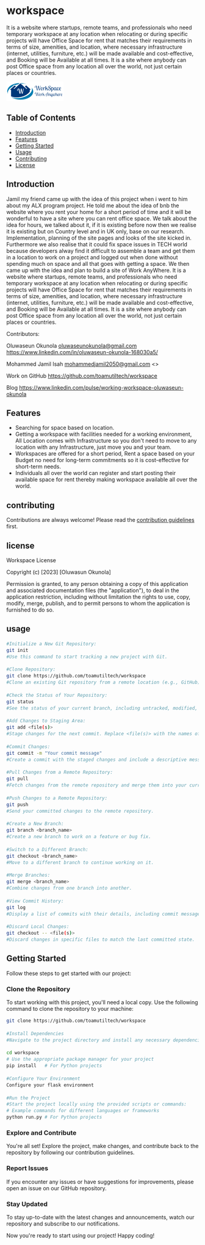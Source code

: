 # workspace
It is a website where startups, remote teams, and professionals who need temporary workspace at any location when relocating or during specific projects will have Office Space for rent that matches their requirements in terms of size, amenities, and location, where necessary infrastructure (internet, utilities, furniture, etc.) will be made available and cost-effective, and Booking will be Available at all times. It is a site where anybody can post Office space from any location all over the world, not just certain places or countries.

![WorkSpace](workspace/static/logo1.png)


## Table of Contents

- [Introduction](#introduction)
- [Features](#features)
- [Getting Started](#getting-started)
- [Usage](#usage)
- [Contributing](#contributing)
- [License](#license)

## Introduction

Jamil my friend came up with the idea of this project when i went to him about my ALX program project. He told me about the idea of bnb the website where you rent your home for a short period of time and it will be wonderful to have a site where you can rent office space. We talk about the idea for hours, we talked about it, if it is existing before now then we realise it is existing but on Country level and in UK only, base on our research. Implementation, planning of the site pages and looks of the site kicked in. Furthermore we also realise that it could fix space issues in TECH world because developers alway find it difficult to assemble a team and get them in a location to work on a project and logged out when done without spending much on space and all that goes with getting a space. We then came up with the idea and plan to build a site  of Work AnyWhere.
It is a website where startups, remote teams, and professionals who need temporary workspace at any location when relocating or during specific projects will have Office Space for rent that matches their requirements in terms of size, amenities, and location, where necessary infrastructure (internet, utilities, furniture, etc.) will be made available and cost-effective, and Booking will be Available at all times. It is a site where anybody can post Office space from any location all over the world, not just certain places or countries.

Contributors:

Oluwaseun Okunola <oluwaseunokunola@gmail.com> <https://www.linkedin.com/in/oluwaseun-okunola-168030a5/>

Mohammed Jamil Isah <mohammedjamil2050@gmail.com> <>

Work on GitHub
https://github.com/toamutiltech/workspace

Blog
https://www.linkedin.com/pulse/working-workspace-oluwaseun-okunola

## Features

- Searching for space based on location.
- Getting a workspace with facilities needed for a working environment, All Location comes with Infrastructure so you don't need to move to any location with any Infrastructure, just move you and your team.
- Workspaces are offered for a short period, Rent a space based on your Budget no need for long-term commitments so it is cost-effective for short-term needs.
- Individuals all over the world can register and start posting their available space for rent thereby making workspace available all over the world.

## contributing
Contributions are always welcome! Please read the [contribution guidelines](https://github.com/toamutiltech/workspace/blob/main/contributing.md) first.

## license
Workspace License

Copyright (c) [2023] [Oluwasun Okunola]

Permission is granted, to any person obtaining a copy
of this application and associated documentation files (the "application"), to deal
in the application restriction, including without limitation the rights
to use, copy, modify, merge, publish, and to permit persons to whom the application is
furnished to do so.


## usage
```bash
#Initialize a New Git Repository:
git init
#Use this command to start tracking a new project with Git.

#Clone Repository:
git clone https://github.com/toamutiltech/workspace
#Clone an existing Git repository from a remote location (e.g., GitHub).

#Check the Status of Your Repository:
git status
#See the status of your current branch, including untracked, modified, and staged files.

#Add Changes to Staging Area:
git add <file(s)>
#Stage changes for the next commit. Replace <file(s)> with the names of the files you want to stage.

#Commit Changes:
git commit -m "Your commit message"
#Create a commit with the staged changes and include a descriptive message.

#Pull Changes from a Remote Repository:
git pull
#Fetch changes from the remote repository and merge them into your current branch.

#Push Changes to a Remote Repository:
git push
#Send your committed changes to the remote repository.

#Create a New Branch:
git branch <branch_name>
#Create a new branch to work on a feature or bug fix.

#Switch to a Different Branch:
git checkout <branch_name>
#Move to a different branch to continue working on it.

#Merge Branches:
git merge <branch_name>
#Combine changes from one branch into another.

#View Commit History:
git log
#Display a list of commits with their details, including commit messages and authors.

#Discard Local Changes:
git checkout -- <file(s)>
#Discard changes in specific files to match the last committed state.
```

## Getting Started

Follow these steps to get started with our project:

### Clone the Repository

To start working with this project, you'll need a local copy. Use the following command to clone the repository to your machine:

```bash
git clone https://github.com/toamutiltech/workspace

#Install Dependencies
#Navigate to the project directory and install any necessary dependencies:

cd workspace
# Use the appropriate package manager for your project
pip install   # For Python projects

#Configure Your Environment
Configure your flask environment

#Run the Project
#Start the project locally using the provided scripts or commands:
# Example commands for different languages or frameworks
python run.py # For Python projects

```
### Explore and Contribute
You're all set! Explore the project, make changes, and contribute back to the repository by following our contribution guidelines.

### Report Issues
If you encounter any issues or have suggestions for improvements, please open an issue on our GitHub repository.

### Stay Updated
To stay up-to-date with the latest changes and announcements, watch our repository and subscribe to our notifications.

Now you're ready to start using our project! Happy coding!
